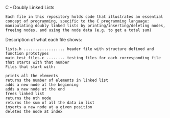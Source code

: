 C - Doubly Linked Lists

    Each file in this repository holds code that illustrates an essential concept of programming, specific to the C programming language: manipulating doubly linked lists by printing/inserting/deleting nodes, freeing nodes, and using the node data (e.g. to get a total sum)

Description of what each file shows:

    lists.h .................. header file with structure defined and function prototypes
    main_test_files.c ........ testing files for each corresponding file that starts with that number
    Files that start with:

    prints all the elements
    returns the number of elements in linked list
    adds a new node at the beginning
    adds a new node at the end
    frees linked list
    returns the nth node
    returns the sum of all the data in list
    inserts a new node at a given position
    deletes the node at index

